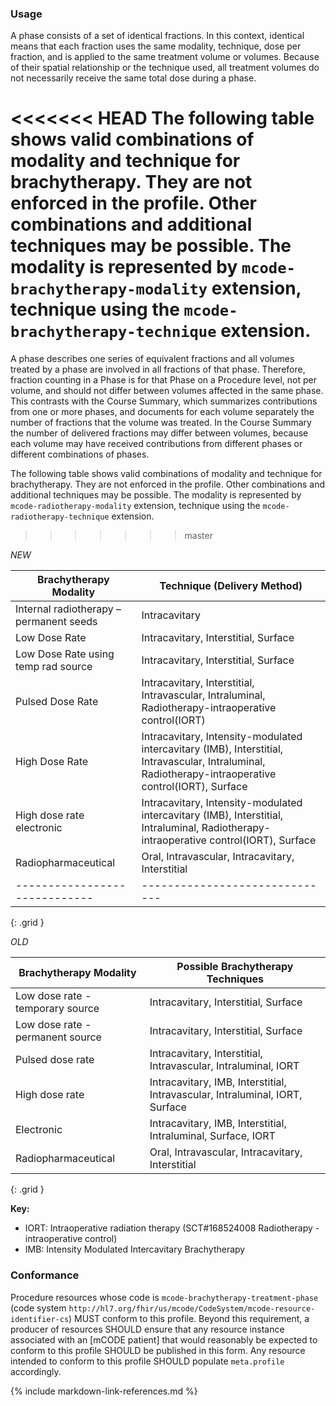 ### Usage
A phase consists of a set of identical fractions. In this context, identical means that each fraction uses the same modality, technique, dose per fraction, and is applied to the same treatment volume or volumes. Because of their spatial relationship or the technique used, all treatment volumes do not necessarily receive the same total dose during a phase.

<<<<<<< HEAD
The following table shows valid combinations of modality and technique for brachytherapy. They are not enforced in the profile. Other combinations and additional techniques may be possible. The modality is represented by `mcode-brachytherapy-modality` extension, technique using the `mcode-brachytherapy-technique` extension.
=======
A phase describes one series of equivalent fractions and all volumes treated by a phase are involved in all fractions of that phase. Therefore, fraction counting in a Phase is for that Phase on a Procedure level, not per volume, and should not differ between volumes affected in the same phase. This contrasts with the Course Summary, which summarizes contributions from one or more phases, and documents for each volume separately the number of fractions that the volume was treated. In the Course Summary the number of delivered fractions may differ between volumes, because each volume may have received contributions from different phases or different combinations of phases.

The following table shows valid combinations of modality and technique for brachytherapy. They are not enforced in the profile. Other combinations and additional techniques may be possible. The modality is represented by `mcode-radiotherapy-modality` extension, technique using the `mcode-radiotherapy-technique` extension.
>>>>>>> master

<!--Devices used during the procedure, but not remaining after, such as catheters and high-dose devices, are to be recorded in `Procedure.usedCode`. Devices implanted or removed during surgery should be recorded as a reference to a Device resource in `Procedure.focalDevice.manipulated`. The code for the implanted device type is recorded in the `Device.type` element on the referenced Device. The referenced device should conform to the [BrachytherapyImplantableDevice] profile.-->

*NEW*

| **Brachytherapy Modality**  | **Technique (Delivery Method)**|
| ----------------------------- | ------------------------------ |
| Internal radiotherapy – permanent seeds | Intracavitary |
| Low Dose Rate | Intracavitary, Interstitial, Surface |
| Low Dose Rate using temp rad source | Intracavitary, Interstitial, Surface |
| Pulsed Dose Rate | Intracavitary, Interstitial, Intravascular, Intraluminal, Radiotherapy-intraoperative control(IORT) |
| High Dose Rate  | Intracavitary, Intensity-modulated intercavitary (IMB), Interstitial, Intravascular, Intraluminal, Radiotherapy-intraoperative control(IORT), Surface |
| High dose rate electronic  | Intracavitary, Intensity-modulated intercavitary (IMB), Interstitial, Intraluminal, Radiotherapy-intraoperative control(IORT), Surface |
| Radiopharmaceutical  | Oral, Intravascular, Intracavitary, Interstitial |
| ----------------------------- | ------------------------------ |
{: .grid }

*OLD*

| **Brachytherapy Modality**  | **Possible Brachytherapy Techniques**|
| ----------------------------- | ------------------------------ |
| Low dose rate - temporary source | Intracavitary, Interstitial, Surface |
| Low dose rate - permanent source | Intracavitary, Interstitial, Surface |
| Pulsed dose rate | Intracavitary, Interstitial, Intravascular, Intraluminal, IORT|
| High dose rate | Intracavitary, IMB, Interstitial, Intravascular, Intraluminal, IORT, Surface |
| Electronic | Intracavitary, IMB, Interstitial, Intraluminal, Surface, IORT |
| Radiopharmaceutical  | Oral, Intravascular, Intracavitary, Interstitial |
{: .grid }

**Key:**

* IORT: Intraoperative radiation therapy (SCT#168524008 Radiotherapy - intraoperative control)
* IMB: Intensity Modulated Intercavitary Brachytherapy

### Conformance

Procedure resources whose code is `mcode-brachytherapy-treatment-phase` (code system `http://hl7.org/fhir/us/mcode/CodeSystem/mcode-resource-identifier-cs`) MUST conform to this profile. Beyond this requirement, a producer of resources SHOULD ensure that any resource instance associated with an [mCODE patient] that would reasonably be expected to conform to this profile SHOULD be published in this form. Any resource intended to conform to this profile SHOULD populate `meta.profile` accordingly.

{% include markdown-link-references.md %}